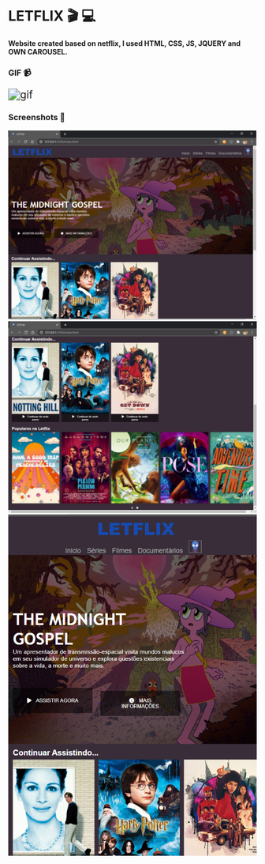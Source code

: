 # LETFLIX :clapper: :computer:

**Website created based on netflix, I used HTML, CSS, JS, JQUERY and OWN CAROUSEL.**

### **GIF**  :video_camera:

<img src=".\img\LETFLIX.gif" alt="gif" style="zoom:150%;" />



### **Screenshots** :movie_camera:


<img src=".\img\print1.png" alt="print1" style="zoom:150%;" />





<img src=".\img\print2.png" alt="print2" style="zoom:150%;" />



<img src=".\img\print3.png" alt="print3" style="zoom:150%;" />










